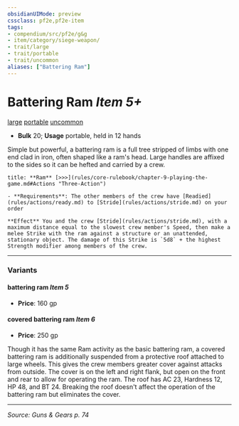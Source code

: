 ```yaml
---
obsidianUIMode: preview
cssclass: pf2e,pf2e-item
tags:
- compendium/src/pf2e/g&g
- item/category/siege-weapon/
- trait/large
- trait/portable
- trait/uncommon
aliases: ["Battering Ram"]
---
```

# Battering Ram *Item 5+*  
[large](large-b1.md "Large Size Trait")  [portable](portable-g-g.md "Portable Weapon Trait")  [uncommon](uncommon.md "Uncommon Rarity Trait")  

- **Bulk** 20; **Usage** portable, held in 12 hands

Simple but powerful, a battering ram is a full tree stripped of limbs with one end clad in iron, often shaped like a ram's head. Large handles are affixed to the sides so it can be hefted and carried by a crew.

```ad-embed-ability
title: **Ram** [>>>](rules/core-rulebook/chapter-9-playing-the-game.md#Actions "Three-Action")

- **Requirements**: The other members of the crew have [Readied](rules/actions/ready.md) to [Stride](rules/actions/stride.md) on your order

**Effect** You and the crew [Stride](rules/actions/stride.md), with a maximum distance equal to the slowest crew member's Speed, then make a melee Strike with the ram against a structure or an unattended, stationary object. The damage of this Strike is `5d8` + the highest Strength modifier among members of the crew.
```

---

### Variants

#### battering ram *Item 5*

- **Price**: 160 gp

#### covered battering ram *Item 6*

- **Price**: 250 gp

Though it has the same Ram activity as the basic battering ram, a covered battering ram is additionally suspended from a protective roof attached to large wheels. This gives the crew members greater cover against attacks from outside. The cover is on the left and right flank, but open on the front and rear to allow for operating the ram. The roof has AC 23, Hardness 12, HP 48, and BT 24. Breaking the roof doesn't affect the operation of the battering ram but eliminates the cover.

---
*Source: Guns & Gears p. 74*